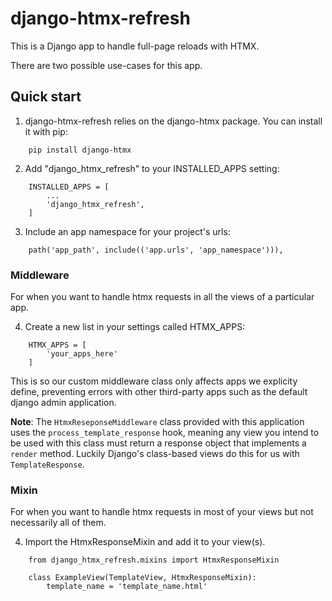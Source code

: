 # django-htmx-refresh

This is a Django app to handle full-page reloads with HTMX.

There are two possible use-cases for this app.

## Quick start

1. django-htmx-refresh relies on the django-htmx package. You can install it with pip:

```
    pip install django-htmx
```

2. Add "django_htmx_refresh" to your INSTALLED_APPS setting:

```
    INSTALLED_APPS = [
        ...
        'django_htmx_refresh',
    ]
```

3. Include an app namespace for your project's urls:

```
    path('app_path', include(('app.urls', 'app_namespace'))),
```

### Middleware

For when you want to handle htmx requests in all the views of a particular app.

4. Create a new list in your settings called HTMX_APPS:

```
    HTMX_APPS = [
        'your_apps_here'
    ]
```

This is so our custom middleware class only affects apps we explicity define, preventing errors with other third-party apps such as the default django admin application.

**Note**: The `HtmxReseponseMiddleware` class provided with this application uses the `process_template_response` hook, meaning any view you intend to be used with this class must return a response object that implements a `render` method. Luckily Django's class-based views do this for us with `TemplateResponse`.

### Mixin

For when you want to handle htmx requests in most of your views but not necessarily all of them.

4. Import the HtmxResponseMixin and add it to your view(s).

```
    from django_htmx_refresh.mixins import HtmxResponseMixin

    class ExampleView(TemplateView, HtmxResponseMixin):
        template_name = 'template_name.html'
```
